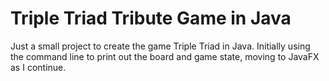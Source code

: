# Triple Triad Tribute Game in Java

Just a small project to create the game Triple Triad in Java. Initially using the command line to print out the board and game state, moving to JavaFX as I continue.
